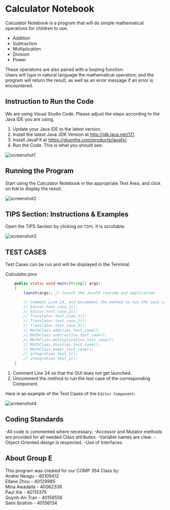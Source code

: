 # Calculator Notebook 

Calculator Notebook is a program that will do simple mathematical operations for children to use. 
- Addition
- Subtraction
- Multiplication
- Division
- Power

These operations are also paired with a looping function. <br>
Users will type in natural language the mathematical operation; and the program will return the result, as well as an error message if an error is encountered.

## Instruction to Run the Code
We are using Visual Studio Code. Please adjust the steps according to the Java IDE you are using.

1. Update your Java IDE to the latest version.
2. Install the latest Java JDK Version at http://jdk.java.net/17/.
3. Install JavaFX at https://gluonhq.com/products/javafx/.
4. Run the Code. 
This is what you should see:

![screenshot1](https://cdn.discordapp.com/attachments/908411856207622234/917247744907812864/unknown.png "GUI Launch")

## Running the Program
Start using the Calculator Notebook in the appropriate Text Area, and click on `RUN` to display the result. <br>

![screenshot2](https://i.gyazo.com/2b8074e502eb0e5cd66fa23a3a9bc36d.png "GUI Use")

## TIPS Section: Instructions & Examples
Open the TIPS Section by clicking on `TIPS`. It is scrollable.

![screenshot3](https://cdn.discordapp.com/attachments/908411856207622234/917248392797749308/unknown.png "TIPS Open")


## TEST CASES
Test Cases can be run and will be displayed in the Terminal.

*Calculator.java*
```java
	public static void main(String[] args)
	{
        launch(args); // launch the JavaFX runtime and application

		// Comment Line 24, and Uncomment the method to run the test case of the corresponding Component.
		// Editor.test_case_1();
		// Editor.test_case_2();
		// Translator.test_case_1();
		// Translator.test_case_2();
		// Translator.test_case_3();
		// MathClass.addition_test_case();
		// MathClass.subtraction_test_case();
		// MathClass.multiplication_test_case();
		// MathClass.division_test_case();
		// MathClass.power_test_case();
		// integration_test_1();
		// integration_test_2();
	}
  ```

1. Comment Line 24 so that the GUI does not get launched.
2. Uncomment the method to run the test case of the corresponding Component.

Here is an example of the Test Cases of the `Editor Component`:

![screenshot4](https://i.gyazo.com/f144ea75c877254d7b9177cf4e03e061.png "EDITOR Test Cases Result")

## Coding Standards
-All code is commented where necessary.
-Accessor and Mutator methods are provided for all needed Class attributes.
-Variable names are clear.
-Object-Oriented design is respected.
-Use of Interfaces.

## About Group E
This program was created for our COMP 354 Class by <br>
Andrei Neagu - 40109412 <br>
Ellane Zhou - 40129985 <br>
Mina Awadalla - 40062336 <br>
Paul Xie - 40113375 <br>
Quynh-An Tran - 40158556 <br>
Sami Ibrahim - 40156134
